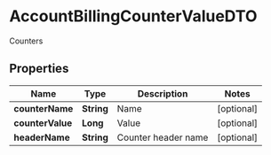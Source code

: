

# AccountBillingCounterValueDTO

Counters

## Properties

| Name | Type | Description | Notes |
|------------ | ------------- | ------------- | -------------|
|**counterName** | **String** | Name |  [optional] |
|**counterValue** | **Long** | Value |  [optional] |
|**headerName** | **String** | Counter header name |  [optional] |



